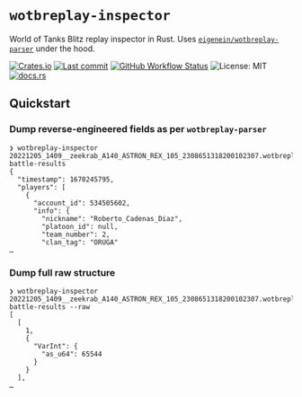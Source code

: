 # `wotbreplay-inspector`

World of Tanks Blitz replay inspector in Rust. Uses [`eigenein/wotbreplay-parser`](https://github.com/eigenein/wotbreplay-parser) under the hood.

[![Crates.io](https://img.shields.io/crates/v/wotbreplay-inspector)](https://crates.io/crates/wotbreplay-inspector)
[![Last commit](https://img.shields.io/github/last-commit/eigenein/wotbreplay-inspector)](https://github.com/eigenein/wotbreplay-inspector/commits/main)
[![GitHub Workflow Status](https://img.shields.io/github/workflow/status/eigenein/wotbreplay-inspector/Check)](https://github.com/eigenein/wotbreplay-inspector/actions)
![License: MIT](https://img.shields.io/crates/l/wotbreplay-inspector)
[![docs.rs](https://img.shields.io/docsrs/wotbreplay-inspector)](https://docs.rs/wotbreplay-inspector)

## Quickstart

### Dump reverse-engineered fields as per `wotbreplay-parser`

```
❯ wotbreplay-inspector 20221205_1409__zeekrab_A140_ASTRON_REX_105_2308651318200102307.wotbreplay battle-results
{
  "timestamp": 1670245795,
  "players": [
    {
      "account_id": 534505602,
      "info": {
        "nickname": "Roberto_Cadenas_Diaz",
        "platoon_id": null,
        "team_number": 2,
        "clan_tag": "ORUGA"
…
```

### Dump full raw structure

```
❯ wotbreplay-inspector 20221205_1409__zeekrab_A140_ASTRON_REX_105_2308651318200102307.wotbreplay battle-results --raw
[
  [
    1,
    {
      "VarInt": {
        "as_u64": 65544
      }
    }
  ],
…
```
